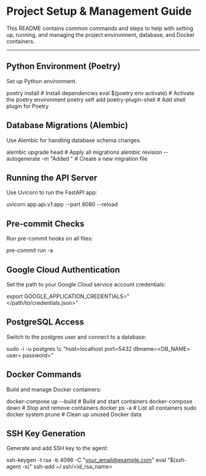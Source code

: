 # Project Setup & Management Guide

This README contains common commands and steps to help with setting up, running, and managing the project environment, database, and Docker containers.

---

## Python Environment (Poetry)

Set up Python environment.

poetry install                            # Install dependencies
eval $(poetry env activate)              # Activate the poetry environment
poetry self add poetry-plugin-shell      # Add shell plugin for Poetry

## Database Migrations (Alembic)

Use Alembic for handling database schema changes.

alembic upgrade head                     # Apply all migrations
alembic revision --autogenerate -m "Added <table>"   # Create a new migration file

## Running the API Server

Use Uvicorn to run the FastAPI app:

uvicorn app.api.v1:app --port 8080 --reload

## Pre-commit Checks

Run pre-commit hooks on all files:

pre-commit run -a

## Google Cloud Authentication

Set the path to your Google Cloud service account credentials:

export GOOGLE_APPLICATION_CREDENTIALS="</path/to/credentials.json>"

## PostgreSQL Access

Switch to the postgres user and connect to a database:

sudo -i -u postgres
\c "host=localhost port=5432 dbname=<DB_NAME> user=<USER> password=<PASSWORD>"

## Docker Commands

Build and manage Docker containers:

docker-compose up --build       # Build and start containers
docker-compose down             # Stop and remove containers
docker ps -a                    # List all containers
sudo docker system prune        # Clean up unused Docker data

## SSH Key Generation

Generate and add SSH key to the agent:

ssh-keygen -t rsa -b 4096 -C "your_email@example.com"
eval "$(ssh-agent -s)"
ssh-add ~/.ssh/<id_rsa_name>

